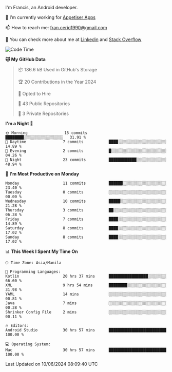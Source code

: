 
I'm Francis, an Android developer.

🔭 I’m currently working for [Appetiser Apps](http://appetiser.com.au)

📫 How to reach me: fran.cerio1990@gmail.com

👀 You can check more about me at [Linkedin](https://www.linkedin.com/in/francerio/) and [Stack Overflow](https://stackoverflow.com/users/1614267/fran-ceriu)



<!--START_SECTION:waka-->
![Code Time](http://img.shields.io/badge/Code%20Time-54%20hrs%209%20mins-blue)

**🐱 My GitHub Data** 

> 📦 186.6 kB Used in GitHub's Storage 
 > 
> 🏆 20 Contributions in the Year 2024
 > 
> 💼 Opted to Hire
 > 
> 📜 43 Public Repositories 
 > 
> 🔑 3 Private Repositories 
 > 
**I'm a Night 🦉** 

```text
🌞 Morning                15 commits          ████████░░░░░░░░░░░░░░░░░   31.91 % 
🌆 Daytime                7 commits           ████░░░░░░░░░░░░░░░░░░░░░   14.89 % 
🌃 Evening                2 commits           █░░░░░░░░░░░░░░░░░░░░░░░░   04.26 % 
🌙 Night                  23 commits          ████████████░░░░░░░░░░░░░   48.94 % 
```
📅 **I'm Most Productive on Monday** 

```text
Monday                   11 commits          ██████░░░░░░░░░░░░░░░░░░░   23.40 % 
Tuesday                  0 commits           ░░░░░░░░░░░░░░░░░░░░░░░░░   00.00 % 
Wednesday                10 commits          █████░░░░░░░░░░░░░░░░░░░░   21.28 % 
Thursday                 3 commits           ██░░░░░░░░░░░░░░░░░░░░░░░   06.38 % 
Friday                   7 commits           ████░░░░░░░░░░░░░░░░░░░░░   14.89 % 
Saturday                 8 commits           ████░░░░░░░░░░░░░░░░░░░░░   17.02 % 
Sunday                   8 commits           ████░░░░░░░░░░░░░░░░░░░░░   17.02 % 
```


📊 **This Week I Spent My Time On** 

```text
🕑︎ Time Zone: Asia/Manila

💬 Programming Languages: 
Kotlin                   20 hrs 37 mins      █████████████████░░░░░░░░   66.60 % 
XML                      9 hrs 54 mins       ████████░░░░░░░░░░░░░░░░░   31.98 % 
YAML                     14 mins             ░░░░░░░░░░░░░░░░░░░░░░░░░   00.81 % 
Java                     7 mins              ░░░░░░░░░░░░░░░░░░░░░░░░░   00.38 % 
Shrinker Config File     2 mins              ░░░░░░░░░░░░░░░░░░░░░░░░░   00.11 % 

🔥 Editors: 
Android Studio           30 hrs 57 mins      █████████████████████████   100.00 % 

💻 Operating System: 
Mac                      30 hrs 57 mins      █████████████████████████   100.00 % 
```


 Last Updated on 10/06/2024 08:09:40 UTC
<!--END_SECTION:waka-->
